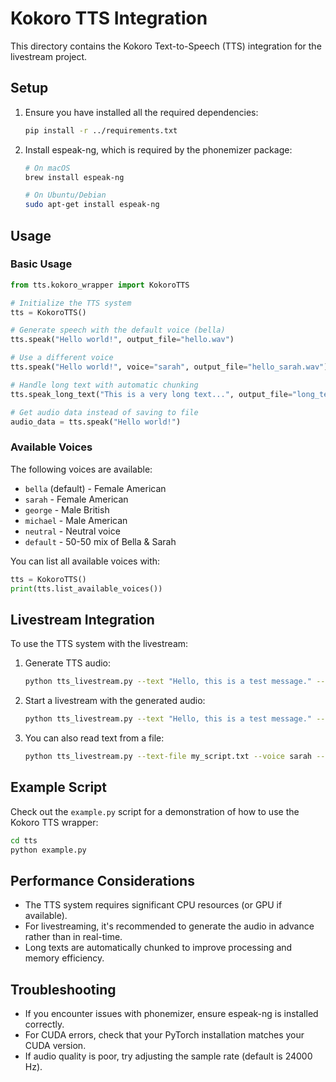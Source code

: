 # Kokoro TTS Integration

This directory contains the Kokoro Text-to-Speech (TTS) integration for the livestream project.

## Setup

1. Ensure you have installed all the required dependencies:
   ```bash
   pip install -r ../requirements.txt
   ```

2. Install espeak-ng, which is required by the phonemizer package:
   ```bash
   # On macOS
   brew install espeak-ng
   
   # On Ubuntu/Debian
   sudo apt-get install espeak-ng
   ```

## Usage

### Basic Usage

```python
from tts.kokoro_wrapper import KokoroTTS

# Initialize the TTS system
tts = KokoroTTS()

# Generate speech with the default voice (bella)
tts.speak("Hello world!", output_file="hello.wav")

# Use a different voice
tts.speak("Hello world!", voice="sarah", output_file="hello_sarah.wav")

# Handle long text with automatic chunking
tts.speak_long_text("This is a very long text...", output_file="long_text.wav")

# Get audio data instead of saving to file
audio_data = tts.speak("Hello world!")
```

### Available Voices

The following voices are available:
- `bella` (default) - Female American
- `sarah` - Female American
- `george` - Male British
- `michael` - Male American
- `neutral` - Neutral voice
- `default` - 50-50 mix of Bella & Sarah

You can list all available voices with:
```python
tts = KokoroTTS()
print(tts.list_available_voices())
```

## Livestream Integration

To use the TTS system with the livestream:

1. Generate TTS audio:
   ```bash
   python tts_livestream.py --text "Hello, this is a test message." --output audio/tts/output.wav
   ```

2. Start a livestream with the generated audio:
   ```bash
   python tts_livestream.py --text "Hello, this is a test message." --stream
   ```

3. You can also read text from a file:
   ```bash
   python tts_livestream.py --text-file my_script.txt --voice sarah --stream
   ```

## Example Script

Check out the `example.py` script for a demonstration of how to use the Kokoro TTS wrapper:

```bash
cd tts
python example.py
```

## Performance Considerations

- The TTS system requires significant CPU resources (or GPU if available).
- For livestreaming, it's recommended to generate the audio in advance rather than in real-time.
- Long texts are automatically chunked to improve processing and memory efficiency.

## Troubleshooting

- If you encounter issues with phonemizer, ensure espeak-ng is installed correctly.
- For CUDA errors, check that your PyTorch installation matches your CUDA version.
- If audio quality is poor, try adjusting the sample rate (default is 24000 Hz).
